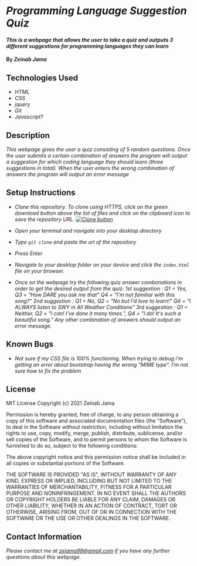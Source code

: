 # _Programming Language Suggestion Quiz_

#### _This is a webpage that allows the user to take a quiz and outputs 3 different suggestions for programming languages they can learn_

#### By _**Zeinab Jama**_

## Technologies Used

* _HTML_
* _CSS_
* _jquery_
* _Git_
* _Javascript?_

## Description
_This webpage gives the user a quiz consisting of 5 random questions. Once the user submits a certain combination of answers the program will output a suggestion for which coding language they should learn (three suggestions in total). When the user enters the wrong combination of answers the program will output an error message_


## Setup Instructions

* _Clone this repository. To clone using HTTPS, click on the green download button above the list of files and click on the clipboard icon to save the repository URL._
[![Clone button](img/clone.png)](#)

* _Open your terminal and navigate into your desktop directory_
* _Type `git clone` and paste the url of the repository_
* _Press Enter_
* _Navigate to your desktop folder on your device and click the `index.html` file on your browser._
* _Once on the webpage try the following quiz answer combonations in order to get the desired output from the quiz: 1st suggestion : Q1 = Yes, Q3 = "How DARE you ask me that" Q4 = "I'm not familiar with this song?" 
2nd suggestion : Q1 = No, Q2 = "No but I'd love to learn!" Q4 = "I ALWAYS listen to SWY in All Weather Conditions"
3rd suggestion : Q1 = Neither, Q2 = "I can! I've done it many times.", Q4 = "I do! It's such a beautiful song."
Any other combination of answers should output an error message._

## Known Bugs

* _Not sure if my CSS file is 100% functioning. When trying to debug i'm getting an error about bootstrap having the wrong "MIME type". I'm not sure how to fix the problem_


## License
MIT License
Copyright (c) 2021 Zeinab Jama

Permission is hereby granted, free of charge, to any person obtaining a copy
of this software and associated documentation files (the "Software"), to deal
in the Software without restriction, including without limitation the rights
to use, copy, modify, merge, publish, distribute, sublicense, and/or sell
copies of the Software, and to permit persons to whom the Software is
furnished to do so, subject to the following conditions:

The above copyright notice and this permission notice shall be included in all
copies or substantial portions of the Software.

THE SOFTWARE IS PROVIDED "AS IS", WITHOUT WARRANTY OF ANY KIND, EXPRESS OR
IMPLIED, INCLUDING BUT NOT LIMITED TO THE WARRANTIES OF MERCHANTABILITY,
FITNESS FOR A PARTICULAR PURPOSE AND NONINFRINGEMENT. IN NO EVENT SHALL THE
AUTHORS OR COPYRIGHT HOLDERS BE LIABLE FOR ANY CLAIM, DAMAGES OR OTHER
LIABILITY, WHETHER IN AN ACTION OF CONTRACT, TORT OR OTHERWISE, ARISING FROM,
OUT OF OR IN CONNECTION WITH THE SOFTWARE OR THE USE OR OTHER DEALINGS IN THE
SOFTWARE.

## Contact Information
_Please contact me at zejama99@gmail.com if you have any further questions about this webpage._

